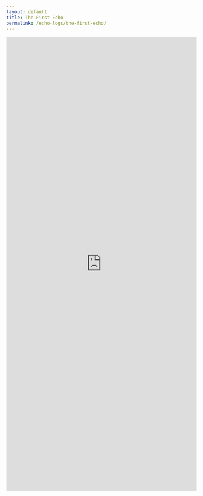 ```yaml
---
layout: default
title: The First Echo
permalink: /echo-logs/the-first-echo/
---
```


<iframe src="https://docs.google.com/forms/d/e/1FAIpQLScSZjeaJmVyrgRreYF6uHTjyL43JfKe9ABx85Kx3UP0_sjjTg/viewform?embedded=true" width="100%" height="1200" frameborder="0" marginheight="0" marginwidth="0">Loading…</iframe>